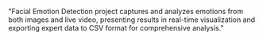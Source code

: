 "Facial Emotion Detection project captures and analyzes emotions from both images and live video, presenting results in real-time visualization and exporting expert data to CSV format for comprehensive analysis."
